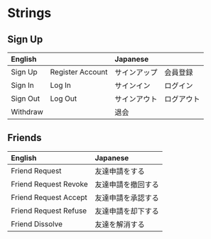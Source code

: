 # Strings

## Sign Up
| English   |                   | Japanese   |           |
|:----------|:------------------|:-----------|:----------|
| Sign Up   | Register Account  | サインアップ  | 会員登録　  |
| Sign In   | Log In            | サインイン　  | ログイン　  |
| Sign Out  | Log Out           | サインアウト  | ログアウト  |
| Withdraw  |                   | 退会　　　　  | 　　　　　  |

## Friends
| English                | Japanese        |
|:-----------------------|:----------------|
| Friend Request         | 友達申請をする　　  |
| Friend Request Revoke  | 友達申請を撤回する  |
| Friend Request Accept  | 友達申請を承認する  |
| Friend Request Refuse  | 友達申請を却下する  |
| Friend Dissolve        | 友達を解消する　　  |
